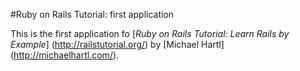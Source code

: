 #Ruby on Rails Tutorial: first application

This is the first application fo
[*Ruby on Rails Tutorial: Learn Rails by Example*] (http://railstutorial.org/)
by [Michael Hartl] (http://michaelhartl.com/).

